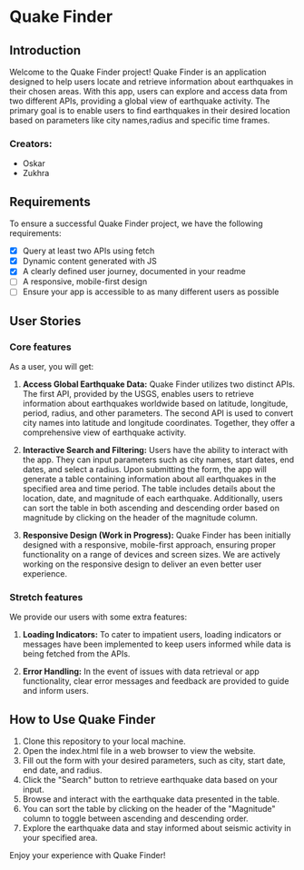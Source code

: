 # Quake Finder

## Introduction

Welcome to the Quake Finder project! Quake Finder is an application designed to help users locate and retrieve information about earthquakes in their chosen areas. With this app, users can explore and access data from two different APIs, providing a global view of earthquake activity. The primary goal is to enable users to find earthquakes in their desired location based on parameters like city names,radius and specific time frames.

### Creators:

- Oskar
- Zukhra

## Requirements

To ensure a successful Quake Finder project, we have the following requirements:

- [x] Query at least two APIs using fetch
- [x] Dynamic content generated with JS
- [x] A clearly defined user journey, documented in your readme
- [ ] A responsive, mobile-first design
- [ ] Ensure your app is accessible to as many different users as possible

## User Stories

### Core features

As a user, you will get:

1. **Access Global Earthquake Data:** Quake Finder utilizes two distinct APIs. The first API, provided by the USGS, enables users to retrieve information about earthquakes worldwide based on latitude, longitude, period, radius, and other parameters. The second API is used to convert city names into latitude and longitude coordinates. Together, they offer a comprehensive view of earthquake activity.

2. **Interactive Search and Filtering:** Users have the ability to interact with the app. They can input parameters such as city names, start dates, end dates, and select a radius. Upon submitting the form, the app will generate a table containing information about all earthquakes in the specified area and time period. The table includes details about the location, date, and magnitude of each earthquake. Additionally, users can sort the table in both ascending and descending order based on magnitude by clicking on the header of the magnitude column.

3. **Responsive Design (Work in Progress):** Quake Finder has been initially designed with a responsive, mobile-first approach, ensuring proper functionality on a range of devices and screen sizes. We are actively working on  the responsive design to deliver an even better user experience.


### Stretch features

We provide our users with some extra features:

1. **Loading Indicators:** To cater to impatient users, loading indicators or messages have been implemented to keep users informed while data is being fetched from the APIs.

2. **Error Handling:** In the event of issues with data retrieval or app functionality, clear error messages and feedback are provided to guide and inform users.


## How to Use Quake Finder

1. Clone this repository to your local machine.
2. Open the index.html file in a web browser to view the website.
3. Fill out the form with your desired parameters, such as city, start date, end date, and radius.
4. Click the "Search" button to retrieve earthquake data based on your input.
5. Browse and interact with the earthquake data presented in the table.
6. You can sort the table by clicking on the header of the "Magnitude" column to toggle between ascending and descending order.
7. Explore the earthquake data and stay informed about seismic activity in your specified area.

Enjoy your experience with Quake Finder!





